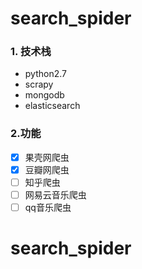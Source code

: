 
# search_spider


### 1. 技术栈
- python2.7
- scrapy
- mongodb
- elasticsearch

### 2.功能
- [x] 果壳网爬虫
- [x] 豆瓣网爬虫
- [ ] 知乎爬虫
- [ ] 网易云音乐爬虫
- [ ] qq音乐爬虫

# search_spider

